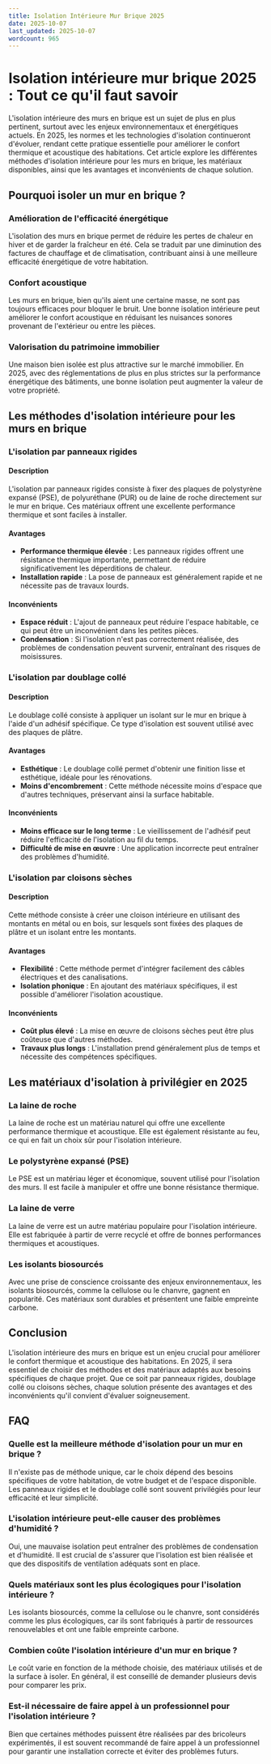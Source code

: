 ```yaml
---
title: Isolation Intérieure Mur Brique 2025
date: 2025-10-07
last_updated: 2025-10-07
wordcount: 965
---
```


# Isolation intérieure mur brique 2025 : Tout ce qu'il faut savoir

L'isolation intérieure des murs en brique est un sujet de plus en plus pertinent, surtout avec les enjeux environnementaux et énergétiques actuels. En 2025, les normes et les technologies d'isolation continueront d'évoluer, rendant cette pratique essentielle pour améliorer le confort thermique et acoustique des habitations. Cet article explore les différentes méthodes d'isolation intérieure pour les murs en brique, les matériaux disponibles, ainsi que les avantages et inconvénients de chaque solution.

## Pourquoi isoler un mur en brique ?

### Amélioration de l'efficacité énergétique

L'isolation des murs en brique permet de réduire les pertes de chaleur en hiver et de garder la fraîcheur en été. Cela se traduit par une diminution des factures de chauffage et de climatisation, contribuant ainsi à une meilleure efficacité énergétique de votre habitation.

### Confort acoustique

Les murs en brique, bien qu'ils aient une certaine masse, ne sont pas toujours efficaces pour bloquer le bruit. Une bonne isolation intérieure peut améliorer le confort acoustique en réduisant les nuisances sonores provenant de l'extérieur ou entre les pièces.

### Valorisation du patrimoine immobilier

Une maison bien isolée est plus attractive sur le marché immobilier. En 2025, avec des réglementations de plus en plus strictes sur la performance énergétique des bâtiments, une bonne isolation peut augmenter la valeur de votre propriété.

## Les méthodes d'isolation intérieure pour les murs en brique

### L'isolation par panneaux rigides

#### Description

L'isolation par panneaux rigides consiste à fixer des plaques de polystyrène expansé (PSE), de polyuréthane (PUR) ou de laine de roche directement sur le mur en brique. Ces matériaux offrent une excellente performance thermique et sont faciles à installer.

#### Avantages

- **Performance thermique élevée** : Les panneaux rigides offrent une résistance thermique importante, permettant de réduire significativement les déperditions de chaleur.
- **Installation rapide** : La pose de panneaux est généralement rapide et ne nécessite pas de travaux lourds.

#### Inconvénients

- **Espace réduit** : L'ajout de panneaux peut réduire l'espace habitable, ce qui peut être un inconvénient dans les petites pièces.
- **Condensation** : Si l'isolation n'est pas correctement réalisée, des problèmes de condensation peuvent survenir, entraînant des risques de moisissures.

### L'isolation par doublage collé

#### Description

Le doublage collé consiste à appliquer un isolant sur le mur en brique à l'aide d'un adhésif spécifique. Ce type d'isolation est souvent utilisé avec des plaques de plâtre.

#### Avantages

- **Esthétique** : Le doublage collé permet d'obtenir une finition lisse et esthétique, idéale pour les rénovations.
- **Moins d'encombrement** : Cette méthode nécessite moins d'espace que d'autres techniques, préservant ainsi la surface habitable.

#### Inconvénients

- **Moins efficace sur le long terme** : Le vieillissement de l'adhésif peut réduire l'efficacité de l'isolation au fil du temps.
- **Difficulté de mise en œuvre** : Une application incorrecte peut entraîner des problèmes d'humidité.

### L'isolation par cloisons sèches

#### Description

Cette méthode consiste à créer une cloison intérieure en utilisant des montants en métal ou en bois, sur lesquels sont fixées des plaques de plâtre et un isolant entre les montants.

#### Avantages

- **Flexibilité** : Cette méthode permet d'intégrer facilement des câbles électriques et des canalisations.
- **Isolation phonique** : En ajoutant des matériaux spécifiques, il est possible d'améliorer l'isolation acoustique.

#### Inconvénients

- **Coût plus élevé** : La mise en œuvre de cloisons sèches peut être plus coûteuse que d'autres méthodes.
- **Travaux plus longs** : L'installation prend généralement plus de temps et nécessite des compétences spécifiques.

## Les matériaux d'isolation à privilégier en 2025

### La laine de roche

La laine de roche est un matériau naturel qui offre une excellente performance thermique et acoustique. Elle est également résistante au feu, ce qui en fait un choix sûr pour l'isolation intérieure.

### Le polystyrène expansé (PSE)

Le PSE est un matériau léger et économique, souvent utilisé pour l'isolation des murs. Il est facile à manipuler et offre une bonne résistance thermique.

### La laine de verre

La laine de verre est un autre matériau populaire pour l'isolation intérieure. Elle est fabriquée à partir de verre recyclé et offre de bonnes performances thermiques et acoustiques.

### Les isolants biosourcés

Avec une prise de conscience croissante des enjeux environnementaux, les isolants biosourcés, comme la cellulose ou le chanvre, gagnent en popularité. Ces matériaux sont durables et présentent une faible empreinte carbone.

## Conclusion

L'isolation intérieure des murs en brique est un enjeu crucial pour améliorer le confort thermique et acoustique des habitations. En 2025, il sera essentiel de choisir des méthodes et des matériaux adaptés aux besoins spécifiques de chaque projet. Que ce soit par panneaux rigides, doublage collé ou cloisons sèches, chaque solution présente des avantages et des inconvénients qu'il convient d'évaluer soigneusement.

## FAQ

### Quelle est la meilleure méthode d'isolation pour un mur en brique ?

Il n'existe pas de méthode unique, car le choix dépend des besoins spécifiques de votre habitation, de votre budget et de l'espace disponible. Les panneaux rigides et le doublage collé sont souvent privilégiés pour leur efficacité et leur simplicité.

### L'isolation intérieure peut-elle causer des problèmes d'humidité ?

Oui, une mauvaise isolation peut entraîner des problèmes de condensation et d'humidité. Il est crucial de s'assurer que l'isolation est bien réalisée et que des dispositifs de ventilation adéquats sont en place.

### Quels matériaux sont les plus écologiques pour l'isolation intérieure ?

Les isolants biosourcés, comme la cellulose ou le chanvre, sont considérés comme les plus écologiques, car ils sont fabriqués à partir de ressources renouvelables et ont une faible empreinte carbone.

### Combien coûte l'isolation intérieure d'un mur en brique ?

Le coût varie en fonction de la méthode choisie, des matériaux utilisés et de la surface à isoler. En général, il est conseillé de demander plusieurs devis pour comparer les prix.

### Est-il nécessaire de faire appel à un professionnel pour l'isolation intérieure ?

Bien que certaines méthodes puissent être réalisées par des bricoleurs expérimentés, il est souvent recommandé de faire appel à un professionnel pour garantir une installation correcte et éviter des problèmes futurs.